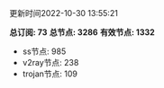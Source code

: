 更新时间2022-10-30 13:55:21

**总订阅: 73**
**总节点: 3286**
**有效节点: 1332**
- ss节点: 985
- v2ray节点: 238
- trojan节点: 109
